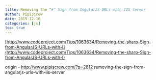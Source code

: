 ```yaml
---
title: Removing the “#” Sign from AngularJS URLs with IIS Server
author: PipisCrew
date: 2015-12-16
categories: [js]
toc: true
---
```


[http://www.codeproject.com/Tips/1063634/Removing-the-sharp-Sign-from-AngularJS-URLs-with-I](http://www.codeproject.com/Tips/1063634/Removing-the-sharp-Sign-from-AngularJS-URLs-with-I)

origin - http://www.pipiscrew.com/?p=2812 removing-the-sign-from-angularjs-urls-with-iis-server